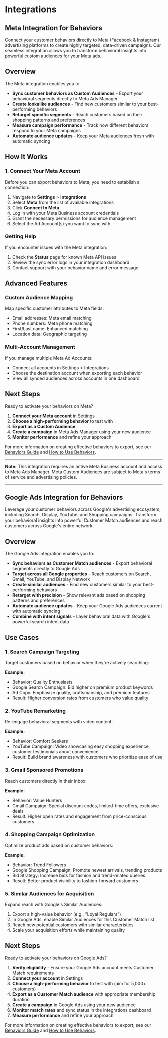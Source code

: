 # Integrations

## Meta Integration for Behaviors

Connect your customer behaviors directly to Meta (Facebook & Instagram) advertising platforms to create highly targeted, data-driven campaigns. Our seamless integration allows you to transform behavioral insights into powerful custom audiences for your Meta ads.

## Overview

The Meta integration enables you to:

- **Sync customer behaviors as Custom Audiences** - Export your behavioral segments directly to Meta Ads Manager
- **Create lookalike audiences** - Find new customers similar to your best-performing behaviors
- **Retarget specific segments** - Reach customers based on their shopping patterns and preferences
- **Measure campaign performance** - Track how different behaviors respond to your Meta campaigns
- **Automate audience updates** - Keep your Meta audiences fresh with automatic syncing

## How It Works

### 1. Connect Your Meta Account

Before you can export behaviors to Meta, you need to establish a connection:

1. Navigate to **Settings** > **Integrations**
2. Select **Meta** from the list of available integrations
3. Click **Connect to Meta**
4. Log in with your Meta Business account credentials
5. Grant the necessary permissions for audience management
6. Select the Ad Account(s) you want to sync with

### Getting Help

If you encounter issues with the Meta integration:

1. Check the **Status** page for known Meta API issues
2. Review the sync error logs in your integration dashboard
3. Contact support with your behavior name and error message

## Advanced Features

### Custom Audience Mapping

Map specific customer attributes to Meta fields:

- Email addresses: Meta email matching
- Phone numbers:  Meta phone matching
- First/Last name: Enhanced matching
- Location data: Geographic targeting

### Multi-Account Management

If you manage multiple Meta Ad Accounts:

- Connect all accounts in Settings > Integrations
- Choose the destination account when exporting each behavior
- View all synced audiences across accounts in one dashboard

## Next Steps

Ready to activate your behaviors on Meta?

1. **Connect your Meta account** in Settings
2. **Choose a high-performing behavior** to test with
3. **Export as a Custom Audience**
4. **Create a campaign** in Meta Ads Manager using your new audience
5. **Monitor performance** and refine your approach

For more information on creating effective behaviors to export, see our [Behaviors Guide](./index.md) and [How to Use Behaviors](./how-to-use.md).

---

**Note:** This integration requires an active Meta Business account and access to Meta Ads Manager. Meta Custom Audiences are subject to Meta's terms of service and advertising policies.

---

## Google Ads Integration for Behaviors

Leverage your customer behaviors across Google's advertising ecosystem, including Search, Display, YouTube, and Shopping campaigns. Transform your behavioral insights into powerful Customer Match audiences and reach customers across Google's entire network.

## Overview

The Google Ads integration enables you to:

- **Sync behaviors as Customer Match audiences** - Export behavioral segments directly to Google Ads
- **Target across all Google properties** - Reach customers on Search, Gmail, YouTube, and Display Network
- **Create similar audiences** - Find new customers similar to your best-performing behaviors
- **Retarget with precision** - Show relevant ads based on shopping patterns and preferences
- **Automate audience updates** - Keep your Google Ads audiences current with automatic syncing
- **Combine with intent signals** - Layer behavioral data with Google's powerful search intent data

## Use Cases

### 1. Search Campaign Targeting

Target customers based on behavior when they're actively searching:

**Example:**
- Behavior: Quality Enthusiasts
- Google Search Campaign: Bid higher on premium product keywords
- Ad Copy: Emphasize quality, craftsmanship, and premium features
- Result: Higher conversion rates from customers who value quality

### 2. YouTube Remarketing

Re-engage behavioral segments with video content:

**Example:**
- Behavior: Comfort Seekers
- YouTube Campaign: Video showcasing easy shopping experience, customer testimonials about convenience
- Result: Build brand awareness with customers who prioritize ease of use

### 3. Gmail Sponsored Promotions

Reach customers directly in their inbox:

**Example:**
- Behavior: Value Hunters
- Gmail Campaign: Special discount codes, limited-time offers, exclusive deals
- Result: Higher open rates and engagement from price-conscious customers

### 4. Shopping Campaign Optimization

Optimize product ads based on customer behaviors:

**Example:**
- Behavior: Trend Followers
- Google Shopping Campaign: Promote newest arrivals, trending products
- Bid Strategy: Increase bids for fashion and trend-related queries
- Result: Better product visibility to fashion-forward customers

### 5. Similar Audiences for Acquisition

Expand reach with Google's Similar Audiences:

1. Export a high-value behavior (e.g., "Loyal Regulars")
2. In Google Ads, enable Similar Audiences for this Customer Match list
3. Reach new potential customers with similar characteristics
4. Scale your acquisition efforts while maintaining quality

## Next Steps

Ready to activate your behaviors on Google Ads?

1. **Verify eligibility** - Ensure your Google Ads account meets Customer Match requirements
2. **Connect your account** in Settings
3. **Choose a high-performing behavior** to test with (aim for 5,000+ customers)
4. **Export as a Customer Match audience** with appropriate membership duration
5. **Create a campaign** in Google Ads using your new audience
6. **Monitor match rates** and sync status in the integrations dashboard
7. **Measure performance** and refine your approach

For more information on creating effective behaviors to export, see our [Behaviors Guide](./index.md) and [How to Use Behaviors](./how-to-use.md).

